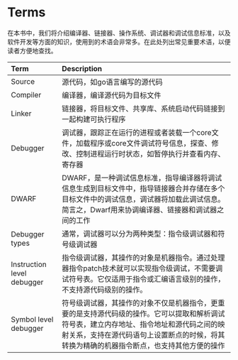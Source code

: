 # Terms

在本书中，我们将介绍编译器、链接器、操作系统、调试器和调试信息标准，以及软件开发等方面的知识，使用到的术语会非常多。在此处列出常见重要术语，以便读者方便地查找。

| **Term**                   | **Description**                                              |
| :------------------------- | :----------------------------------------------------------- |
| Source                     | 源代码，如go语言编写的源代码                                 |
| Compiler                   | 编译器，编译源代码为目标文件                                 |
| Linker                     | 链接器，将目标文件、共享库、系统启动代码链接到一起构建可执行程序 |
| Debugger                   | 调试器，跟踪正在运行的进程或者装载一个core文件，加载程序或core文件调试符号信息，探查、修改、控制进程运行时状态，如暂停执行并查看内存、寄存器 |
| DWARF                      | DWARF，是一种调试信息标准，指导编译器将调试信息生成到目标文件中，指导链接器合并存储在多个目标文件中的调试信息，调试器将加载此调试信息。简言之，Dwarf用来协调编译器、链接器和调试器之间的工作 |
| Debugger types             | 通常，调试器可以分为两种类型：指令级调试器和符号级调试器     |
| Instruction level debugger | 指令级调试器，其操作的对象是机器指令。通过处理器指令patch技术就可以实现指令级调试，不需要调试符号表。它仅适用于指令或汇编语言级别的操作，不支持源代码级别的操作。 |
| Symbol level debugger      | 符号级调试器，其操作的对象不仅是机器指令，更重要的是支持源代码级的操作。它可以提取和解析调试符号表，建立内存地址、指令地址和源代码之间的映射关系，支持在源代码语句上设置断点的时候，将其转换为精确的机器指令断点，也支持其他方便的操作 |
